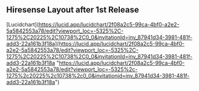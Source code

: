 

## Hiresense Layout after 1st Release

[Lucidchart](https://lucid.app/lucidchart/2f08a2c5-99ca-4bf0-a2e2-5a5842553a78/edit?viewport_loc=-5325%2C-1275%2C20225%2C10738%2C0_0&invitationId=inv_87941d34-3981-481f-add3-22a161b3f18a](https://lucid.app/lucidchart/2f08a2c5-99ca-4bf0-a2e2-5a5842553a78/edit?viewport_loc=-5325%2C-1275%2C20225%2C10738%2C0_0&invitationId=inv_87941d34-3981-481f-add3-22a161b3f18a "https://lucid.app/lucidchart/2f08a2c5-99ca-4bf0-a2e2-5a5842553a78/edit?viewport_loc=-5325%2c-1275%2c20225%2c10738%2c0_0&invitationid=inv_87941d34-3981-481f-add3-22a161b3f18a")

